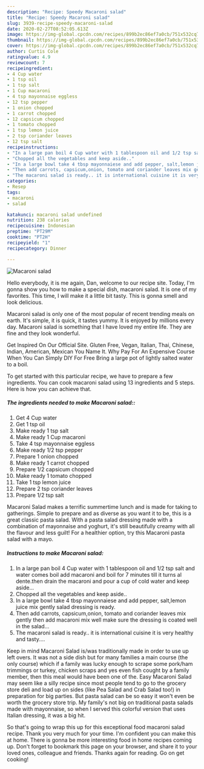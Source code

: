 ```yaml
---
description: "Recipe: Speedy Macaroni salad"
title: "Recipe: Speedy Macaroni salad"
slug: 3939-recipe-speedy-macaroni-salad
date: 2020-02-27T08:52:05.613Z
image: https://img-global.cpcdn.com/recipes/899b2ec86ef7a0cb/751x532cq70/macaroni-salad-recipe-main-photo.jpg
thumbnail: https://img-global.cpcdn.com/recipes/899b2ec86ef7a0cb/751x532cq70/macaroni-salad-recipe-main-photo.jpg
cover: https://img-global.cpcdn.com/recipes/899b2ec86ef7a0cb/751x532cq70/macaroni-salad-recipe-main-photo.jpg
author: Curtis Cole
ratingvalue: 4.9
reviewcount: 7
recipeingredient:
- 4 Cup water
- 1 tsp oil
- 1 tsp salt
- 1 Cup macaroni
- 4 tsp mayonnaise eggless
- 12 tsp pepper
- 1 onion chopped
- 1 carrot chopped
- 12 capsicum chopped
- 1 tomato chopped
- 1 tsp lemon juice
- 2 tsp coriander leaves
- 12 tsp salt
recipeinstructions:
- "In a large pan boil 4 Cup water with 1 tablespoon oil and 1/2 tsp salt and water comes boil add macaroni and boil for 7 minutes till it turns al dente.then drain the macaroni and pour a cup of cold water and keep aside..."
- "Chopped all the vegetables and keep aside.."
- "In a large bowl take 4 tbsp mayonnaiese and add pepper, salt,lemon juice mix gently salad dressing is ready."
- "Then add carrots, capsicum,onion, tomato and coriander leaves mix gently then add macaroni mix well make sure the dressing is coated well in the salad..."
- "The macaroni salad is ready.. it is international cuisine it is very healthy and tasty...."
categories:
- Resep
tags:
- macaroni
- salad

katakunci: macaroni salad undefined
nutrition: 238 calories
recipecuisine: Indonesian
preptime: "PT29M"
cooktime: "PT2H"
recipeyield: "1"
recipecategory: Dinner

---
```



![Macaroni salad](https://img-global.cpcdn.com/recipes/899b2ec86ef7a0cb/751x532cq70/macaroni-salad-recipe-main-photo.jpg)

Hello everybody, it is me again, Dan, welcome to our recipe site. Today, I'm gonna show you how to make a special dish, macaroni salad. It is one of my favorites. This time, I will make it a little bit tasty. This is gonna smell and look delicious.

Macaroni salad is only one of the most popular of recent trending meals on earth. It's simple, it is quick, it tastes yummy. It is enjoyed by millions every day. Macaroni salad is something that I have loved my entire life. They are fine and they look wonderful.

Get Inspired On Our Official Site. Gluten Free, Vegan, Italian, Thai, Chinese, Indian, American, Mexican You Name It. Why Pay For An Expensive Course When You Can Simply DIY For Free Bring a large pot of lightly salted water to a boil.


To get started with this particular recipe, we have to prepare a few ingredients. You can cook macaroni salad using 13 ingredients and 5 steps. Here is how you can achieve that.

##### The ingredients needed to make Macaroni salad::

1. Get 4 Cup water
1. Get 1 tsp oil
1. Make ready 1 tsp salt
1. Make ready 1 Cup macaroni
1. Take 4 tsp mayonnaise eggless
1. Make ready 1/2 tsp pepper
1. Prepare 1 onion chopped
1. Make ready 1 carrot chopped
1. Prepare 1/2 capsicum chopped
1. Make ready 1 tomato chopped
1. Take 1 tsp lemon juice
1. Prepare 2 tsp coriander leaves
1. Prepare 1/2 tsp salt


Macaroni Salad makes a terrific summertime lunch and is made for taking to gatherings. Simple to prepare and as diverse as you want it to be, this is a great classic pasta salad. With a pasta salad dressing made with a combination of mayonnaise and yoghurt, it&#39;s still beautifully creamy with all the flavour and less guilt! For a healthier option, try this Macaroni pasta salad with a mayo. 

##### Instructions to make Macaroni salad:

1. In a large pan boil 4 Cup water with 1 tablespoon oil and 1/2 tsp salt and water comes boil add macaroni and boil for 7 minutes till it turns al dente.then drain the macaroni and pour a cup of cold water and keep aside...
1. Chopped all the vegetables and keep aside..
1. In a large bowl take 4 tbsp mayonnaiese and add pepper, salt,lemon juice mix gently salad dressing is ready.
1. Then add carrots, capsicum,onion, tomato and coriander leaves mix gently then add macaroni mix well make sure the dressing is coated well in the salad...
1. The macaroni salad is ready.. it is international cuisine it is very healthy and tasty....


Keep in mind Macaroni Salad is/was traditionally made in order to use up left overs. It was not a side dish but for many families a main course (the only course) which if a family was lucky enough to scrape some pork/ham trimmings or turkey, chicken scraps and yes even fish cought by a family member, then this meal would have been one of the. Easy Macaroni Salad may seem like a silly recipe since most people tend to go to the grocery store deli and load up on sides (like Pea Salad and Crab Salad too!) in preparation for big parties. But pasta salad can be so easy it won&#39;t even be worth the grocery store trip. My family&#39;s not big on traditional pasta salads made with mayonnaise, so when I served this colorful version that uses Italian dressing, it was a big hit. 

So that's going to wrap this up for this exceptional food macaroni salad recipe. Thank you very much for your time. I'm confident you can make this at home. There is gonna be more interesting food in home recipes coming up. Don't forget to bookmark this page on your browser, and share it to your loved ones, colleague and friends. Thanks again for reading. Go on get cooking!
